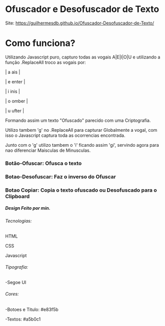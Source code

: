 # Ofuscador e Desofuscador de Texto

Site:
https://guilhermesdb.github.io/Ofuscador-Desofuscador-de-Texto/


# Como funciona?

Utilizando Javascript puro, capturo todas as vogais A|E|I|O|U e utilizando a função .ReplaceAll troco as vogais por: 

| a	ais |

| e	enter |

| i	inis |

| o	omber |

| u	ufter |


Formando assim um texto "Ofuscado" parecido com uma Criptografia.


Utilizo tambem 'g' no .ReplaceAll para capturar Globalmente a vogal, com isso o Javascript captura toda as ocorrencias encontrada.

Junto com o 'g' utilizo tambem o 'i' ficando assim 'gi', servindo agora para nao diferenciar Maisculas de Minusculas.


### Botão-Ofuscar: Ofusca o texto
### Botao-Desofuscar: Faz o inverso do Ofuscar
### Botao Copiar: Copia o texto ofuscado ou Desofuscado para o Clipboard

##### Design Feito por min.

###### Tecnologias:

HTML

CSS

Javascript



###### Tipografia:

-Segoe UI

###### Cores:

-Botoes e Titulo: #e83f5b

-Textos: #a5b0c1




